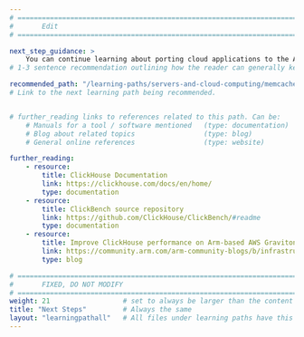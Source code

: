 ```yaml
---
# ================================================================================
#       Edit
# ================================================================================

next_step_guidance: >
    You can continue learning about porting cloud applications to the Arm architecture for increased performance and cost savings. The Learning Path on Memcached is a great next step.
# 1-3 sentence recommendation outlining how the reader can generally keep learning about these topics, and a specific explanation of why the next step is being recommended.

recommended_path: "/learning-paths/servers-and-cloud-computing/memcached/"
# Link to the next learning path being recommended.


# further_reading links to references related to this path. Can be:
    # Manuals for a tool / software mentioned   (type: documentation)
    # Blog about related topics                 (type: blog)
    # General online references                 (type: website) 

further_reading:
    - resource:
        title: ClickHouse Documentation
        link: https://clickhouse.com/docs/en/home/
        type: documentation
    - resource:
        title: ClickBench source repository
        link: https://github.com/ClickHouse/ClickBench/#readme
        type: documentation
    - resource:
        title: Improve ClickHouse performance on Arm-based AWS Graviton3 servers
        link: https://community.arm.com/arm-community-blogs/b/infrastructure-solutions-blog/posts/improve-clickhouse-performance-up-to-26-by-using-aws-graviton3
        type: blog

# ================================================================================
#       FIXED, DO NOT MODIFY
# ================================================================================
weight: 21                  # set to always be larger than the content in this path, and one more than 'review'
title: "Next Steps"         # Always the same
layout: "learningpathall"   # All files under learning paths have this same wrapper
---
```


